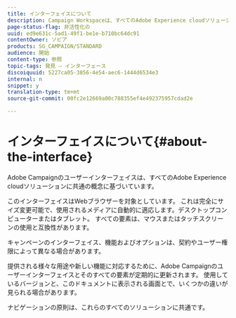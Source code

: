 ```yaml
---
title: インターフェイスについて
description: Campaign Workspaceは、すべてのAdobe Experience cloudソリューションに共通の概念に基づいています。
page-status-flag: 非活性化の
uuid: ed9e631c-5ad1-49f1-be1e-b710bc64dc91
contentOwner: ソビア
products: SG_CAMPAIGN/STANDARD
audience: 開始
content-type: 参照
topic-tags: 発見 — インターフェース
discoiquuid: 5227ca05-3856-4e54-aec6-1444d6534e3
internal: n
snippet: y
translation-type: tm+mt
source-git-commit: 00fc2e12669a00c788355ef4e492375957cdad2e

---
```



# インターフェイスについて{#about-the-interface}

Adobe Campaignのユーザーインターフェイスは、すべてのAdobe Experience cloudソリューションに共通の概念に基づいています。

このインターフェイスはWebブラウザーを対象としています。 これは完全にサイズ変更可能で、使用されるメディアに自動的に適応します。デスクトップコンピューターまたはタブレット。 すべての要素は、マウスまたはタッチスクリーンの使用と互換性があります。

キャンペーンのインターフェイス、機能およびオプションは、契約やユーザー権限によって異なる場合があります。

提供される様々な用途や新しい機能に対応するために、Adobe Campaignのユーザーインターフェイスとそのすべての要素が定期的に更新されます。 使用しているバージョンと、このドキュメントに表示される画面とで、いくつかの違いが見られる場合があります。

ナビゲーションの原則は、これらのすべてのソリューションに共通です。
